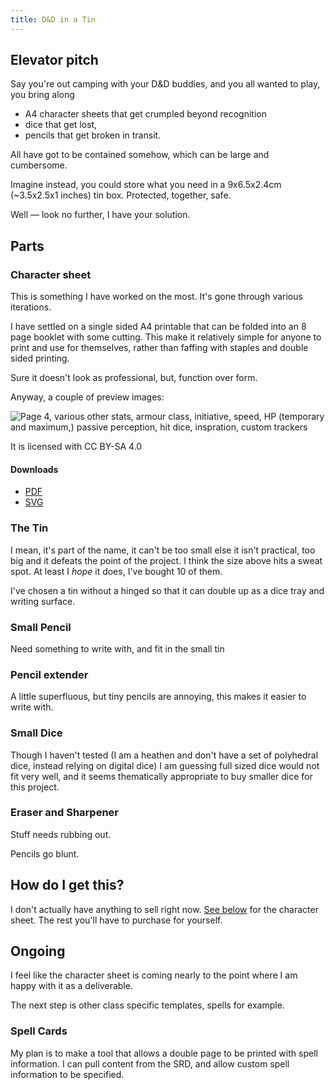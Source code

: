 ```yaml
---
title: D&D in a Tin
---
```


## Elevator pitch

Say you're out camping with your D&D buddies, and you all wanted to play, you bring along

- A4 character sheets that get crumpled beyond recognition
- dice that get lost,
- pencils that get broken in transit.

All have got to be contained somehow, which can be large and cumbersome.

Imagine instead, you could store what you need in a 9x6.5x2.4cm (~3.5x2.5x1 inches) tin box. Protected, together, safe.

Well — look no further, I have your solution.

## Parts

### Character sheet

This is something I have worked on the most. It's gone through various iterations.

I have settled on a single sided A4 printable that can be folded into an 8 page booklet with some cutting. This make it relatively simple for anyone to print and use for themselves, rather than faffing with staples and double sided printing.

Sure it doesn't look as professional, but, function over form.

Anyway, a couple of preview images:

![Page 4, various other stats, armour class, initiative, speed, HP (temporary and maximum,) passive perception, hit dice, inspration, custom trackers](/images/Page-4.png)

It is licensed with CC BY-SA 4.0

#### Downloads

- [PDF](/booklet.pdf)
- [SVG](/images/dnd5e-character-sheet-v0.3.1.svg)

### The Tin 

I mean, it's part of the name, it can't be too small else it isn't practical, too big and it defeats the point of the project. I think the size above hits a sweat spot. At least I *hope* it does, I've bought 10 of them. 

I've chosen a tin without a hinged so that it can double up as a dice tray and writing surface.

### Small Pencil

Need something to write with, and fit in the small tin

### Pencil extender

A little superfluous, but tiny pencils are annoying, this makes it easier to write with.

### Small Dice

Though I haven't tested (I am a heathen and don't have a set of polyhedral dice, instead relying on digital dice) I am guessing full sized dice would not fit very well, and it seems thematically appropriate to buy smaller dice for this project.

### Eraser and Sharpener

Stuff needs rubbing out.

Pencils go blunt.

## How do I get this?

I don't actually have anything to sell right now. [See below](#character-sheet) for the character sheet. The rest you'll have to purchase for yourself.

## Ongoing

I feel like the character sheet is coming nearly to the point where I am happy with it as a deliverable.

The next step is other class specific templates, spells for example.

### Spell Cards

My plan is to make a tool that allows a double page to be printed with spell information. I can pull content from the SRD, and allow custom spell information to be specified.